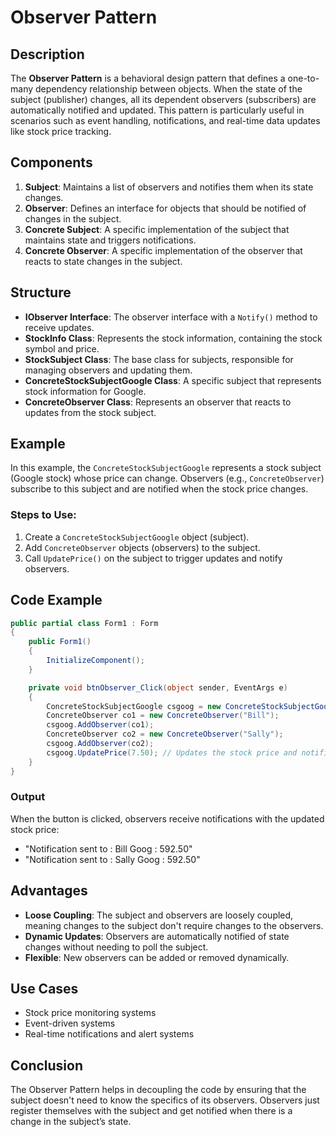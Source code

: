 # Observer Pattern

## Description

The **Observer Pattern** is a behavioral design pattern that defines a one-to-many dependency relationship between objects. When the state of the subject (publisher) changes, all its dependent observers (subscribers) are automatically notified and updated. This pattern is particularly useful in scenarios such as event handling, notifications, and real-time data updates like stock price tracking.

## Components

1. **Subject**: Maintains a list of observers and notifies them when its state changes.
2. **Observer**: Defines an interface for objects that should be notified of changes in the subject.
3. **Concrete Subject**: A specific implementation of the subject that maintains state and triggers notifications.
4. **Concrete Observer**: A specific implementation of the observer that reacts to state changes in the subject.

## Structure

- **IObserver Interface**: The observer interface with a `Notify()` method to receive updates.
- **StockInfo Class**: Represents the stock information, containing the stock symbol and price.
- **StockSubject Class**: The base class for subjects, responsible for managing observers and updating them.
- **ConcreteStockSubjectGoogle Class**: A specific subject that represents stock information for Google.
- **ConcreteObserver Class**: Represents an observer that reacts to updates from the stock subject.

## Example

In this example, the `ConcreteStockSubjectGoogle` represents a stock subject (Google stock) whose price can change. Observers (e.g., `ConcreteObserver`) subscribe to this subject and are notified when the stock price changes.

### Steps to Use:

1. Create a `ConcreteStockSubjectGoogle` object (subject).
2. Add `ConcreteObserver` objects (observers) to the subject.
3. Call `UpdatePrice()` on the subject to trigger updates and notify observers.

## Code Example

```csharp
public partial class Form1 : Form
{
    public Form1()
    {
        InitializeComponent();
    }

    private void btnObserver_Click(object sender, EventArgs e)
    {
        ConcreteStockSubjectGoogle csgoog = new ConcreteStockSubjectGoogle();
        ConcreteObserver co1 = new ConcreteObserver("Bill");
        csgoog.AddObserver(co1);
        ConcreteObserver co2 = new ConcreteObserver("Sally");
        csgoog.AddObserver(co2);
        csgoog.UpdatePrice(7.50); // Updates the stock price and notifies observers
    }
}
```

### Output

When the button is clicked, observers receive notifications with the updated stock price:

- "Notification sent to : Bill
  Goog : 592.50"
- "Notification sent to : Sally
  Goog : 592.50"

## Advantages

- **Loose Coupling**: The subject and observers are loosely coupled, meaning changes to the subject don't require changes to the observers.
- **Dynamic Updates**: Observers are automatically notified of state changes without needing to poll the subject.
- **Flexible**: New observers can be added or removed dynamically.

## Use Cases

- Stock price monitoring systems
- Event-driven systems
- Real-time notifications and alert systems

## Conclusion

The Observer Pattern helps in decoupling the code by ensuring that the subject doesn't need to know the specifics of its observers. Observers just register themselves with the subject and get notified when there is a change in the subject’s state.

